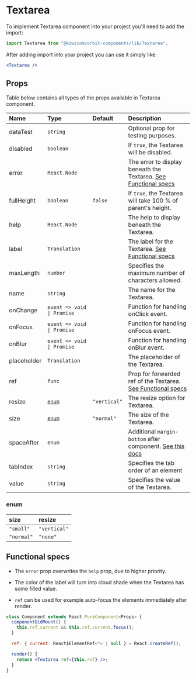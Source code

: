 # Textarea

To implement Textarea component into your project you'll need to add the import:

```jsx
import Textarea from "@kiwicom/orbit-components/lib/Textarea";
```

After adding import into your project you can use it simply like:

```jsx
<Textarea />
```

## Props

Table below contains all types of the props available in Textarea component.

| Name        | Type                       | Default      | Description                                                                                                                                     |
| :---------- | :------------------------- | :----------- | :---------------------------------------------------------------------------------------------------------------------------------------------- |
| dataTest    | `string`                   |              | Optional prop for testing purposes.                                                                                                             |
| disabled    | `boolean`                  |              | If `true`, the Textarea will be disabled.                                                                                                       |
| error       | `React.Node`               |              | The error to display beneath the Textarea. [See Functional specs](#functional-specs)                                                            |
| fullHeight  | `boolean`                  | `false`      | If `true`, the Textarea will take 100 % of parent's height.                                                                                     |
| help        | `React.Node`               |              | The help to display beneath the Textarea.                                                                                                       |
| label       | `Translation`              |              | The label for the Textarea. [See Functional specs](#functional-specs)                                                                           |
| maxLength   | `number`                   |              | Specifies the maximum number of characters allowed.                                                                                             |
| name        | `string`                   |              | The name for the Textarea.                                                                                                                      |
| onChange    | `event => void \| Promise` |              | Function for handling onClick event.                                                                                                            |
| onFocus     | `event => void \| Promise` |              | Function for handling onFocus event.                                                                                                            |
| onBlur      | `event => void \| Promise` |              | Function for handling onBlur event.                                                                                                             |
| placeholder | `Translation`              |              | The placeholder of the Textarea.                                                                                                                |
| ref         | `func`                     |              | Prop for forwarded ref of the Textarea. [See Functional specs](#functional-specs)                                                               |
| resize      | [`enum`](#enum)            | `"vertical"` | The resize option for Textarea.                                                                                                                 |
| size        | [`enum`](#enum)            | `"normal"`   | The size of the Textarea.                                                                                                                       |
| spaceAfter  | `enum`                     |              | Additional `margin-bottom` after component. [See this docs](https://github.com/kiwicom/orbit-components/tree/master/src/common/getSpacingToken) |
| tabIndex    | `string`                   |              | Specifies the tab order of an element                                                                                                           |
| value       | `string`                   |              | Specifies the value of the Textarea.                                                                                                            |

### enum

| size       | resize       |
| :--------- | :----------- |
| `"small"`  | `"vertical"` |
| `"normal"` | `"none"`     |

## Functional specs

- The `error` prop overwrites the `help` prop, due to higher priority.

- The color of the label will turn into cloud shade when the Textarea has some filled value.

- `ref` can be used for example auto-focus the elements immediately after render.

```jsx
class Component extends React.PureComponent<Props> {
  componentDidMount() {
    this.ref.current && this.ref.current.focus();
  }

  ref: { current: React$ElementRef<*> | null } = React.createRef();

  render() {
    return <Textarea ref={this.ref} />;
  }
}
```
